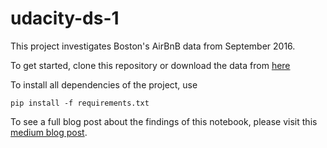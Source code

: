 # udacity-ds-1

This project investigates Boston's AirBnB data from September 2016.

To get started, clone this repository or download the data from [here](https://www.kaggle.com/datasets/airbnb/boston?resource=download)

To install all dependencies of the project, use


```pip install -f requirements.txt```

To see a full blog post about the findings of this notebook, please visit this [medium blog post](https://medium.com/@harry.ashby/bostons-airbnbs-an-exploration-8fdf61a7f890).

